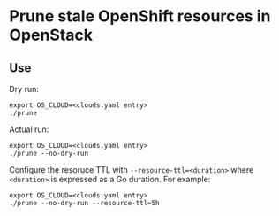 # Prune stale OpenShift resources in OpenStack

## Use

Dry run:
```shell
export OS_CLOUD=<clouds.yaml entry>
./prune
```

Actual run:
```shell
export OS_CLOUD=<clouds.yaml entry>
./prune --no-dry-run
```

Configure the resoruce TTL with `--resource-ttl=<duration>` where `<duration>` is expressed as a Go duration. For example:
```shell
export OS_CLOUD=<clouds.yaml entry>
./prune --no-dry-run --resource-ttl=5h
```
